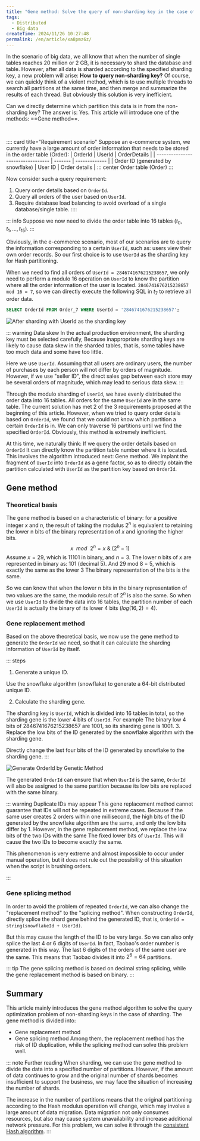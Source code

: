 ```yaml
---
title: "Gene method: Solve the query of non-sharding key in the case of sharding"
tags:
  - Distributed
  - Big data
createTime: 2024/11/26 10:27:48
permalink: /en/article/xa8pmz6z/
---
```

In the scenario of big data, we all know that when the number of single tables reaches 20 million or 2 GB, it is necessary to shard the database and table. However, after all data is sharded according to the specified sharding key, a new problem will arise: **How ​​to query non-sharding key?** Of course, we can quickly think of a violent method, which is to use multiple threads to search all partitions at the same time, and then merge and summarize the results of each thread. But obviously this solution is very inefficient.

Can we directly determine which partition this data is in from the non-sharding key? The answer is: Yes. This article will introduce one of the methods: ==Gene method==.
<!-- more -->
<br/>

:::: card title="Requirement scenario"
Suppose an e-commerce system, we currently have a large amount of order information that needs to be stored in the order table (Order):
| OrderId                           | UserId  | OrderDetails  |
| --------------------------------- | ------- | ------------- |
| Order ID (generated by snowflake) | User ID | Order details |
::: center
Order table (Order)
:::

Now consider such a query requirement:
1. Query order details based on `OrderId`.
2. Query all orders of the user based on `UserId`.
3. Require database load balancing to avoid overload of a single database/single table.
::::

::: info Suppose we now need to divide the order table into 16 tables ($t_0, t_1, \dots, t_{15}$).
:::

Obviously, in the e-commerce scenario, most of our scenarios are to query the information corresponding to a certain `UserId`, such as: users view their own order records. So our first choice is to use `UserId` as the sharding key for Hash partitioning.

When we need to find all orders of `UserId = 2846741676215238657`, we only need to perform a modulo 16 operation on `UserId` to know the partition where all the order information of the user is located. `2846741676215238657 mod 16 = 7`, so we can directly execute the following SQL in $t_7$ to retrieve all order data.
``` sql
SELECT OrderId FROM Order_7 WHERE UserId = '2846741676215238657';
```

![After sharding with UserId as the sharding key](/illustration/en/order-split-table.png)

::: warning Data skew
In the actual production environment, the sharding key must be selected carefully, Because inappropriate sharding keys are likely to cause data skew in the sharded tables, that is, some tables have too much data and some have too little.

Here we use `UserId`. Assuming that all users are ordinary users, the number of purchases by each person will not differ by orders of magnitude. However, if we use "seller ID", the direct sales gap between each store may be several orders of magnitude, which may lead to serious data skew.
:::

Through the modulo sharding of `UserId`, we have evenly distributed the order data into 16 tables. All orders for the same `UserId` are in the same table. The current solution has met 2 of the 3 requirements proposed at the beginning of this article. However, when we tried to query order details based on `OrderId`, we found that we could not know which partition a certain `OrderId` is in. We can only traverse 16 partitions until we find the specified `OrderId`. Obviously, this method is extremely inefficient.

At this time, we naturally think: If we query the order details based on `OrderId` It can directly know the partition table number where it is located. This involves the algorithm introduced next: Gene method. We implant the fragment of `UserId` into `OrderId` as a gene factor, so as to directly obtain the partition calculated with `UserId` as the partition key based on `OrderId`.

## Gene method
### Theoretical basis
The gene method is based on a characteristic of binary: for a positive integer $x$ and $n$, the result of taking the modulus $2^n$ is equivalent to retaining the lower n bits of the binary representation of $x$ and ignoring the higher bits.
$$
x \ \ mod \ \ 2^n = x \ \& \ (2^n - 1)
$$
Assume $x = 29$, which is 11101 in binary, and $n = 3$. The lower $n$ bits of $x$ are represented in binary as: 101 (decimal 5). And 29 mod 8 = 5, which is exactly the same as the lower 3 The binary representation of the bits is the same.

So we can know that when the lower n bits in the binary representation of two values ​​are the same, the modulo result of $2^n$ is also the same. So when we use `UserId` to divide the data into 16 tables, the partition number of each `UserId` is actually the binary of its lower 4 bits ($log(16,2) = 4$).

### Gene replacement method
Based on the above theoretical basis, we now use the gene method to generate the `OrderId` we need, so that it can calculate the sharding information of `UserId` by itself.

::: steps
1. Generate a unique ID.

Use the snowflake algorithm (snowflake) to generate a 64-bit distributed unique ID.

2. Calculate the sharding gene.

The sharding key is `UserId`, which is divided into 16 tables in total, so the sharding gene is the lower 4 bits of `UserId`. For example The binary low 4 bits of 2846741676215238657 are 1001, so its sharding gene is 1001.
3. Replace the low bits of the ID generated by the snowflake algorithm with the sharding gene.

Directly change the last four bits of the ID generated by snowflake to the sharding gene.
:::

![Generate OrderId by Genetic Method](/illustration/en/gene-algorithm-id-genertion.png)

The generated `OrderId` can ensure that when `UserId` is the same, `OrderId` will also be assigned to the same partition because its low bits are replaced with the same binary.

::: warning Duplicate IDs may appear
This gene replacement method cannot guarantee that IDs will not be repeated in extreme cases. Because if the same user creates 2 orders within one millisecond, the high bits of the ID generated by the snowflake algorithm are the same, and only the low bits differ by 1. However, in the gene replacement method, we replace the low bits of the two IDs with the same The fixed lower bits of `UserId`. This will cause the two IDs to become exactly the same.

This phenomenon is very extreme and almost impossible to occur under manual operation, but it does not rule out the possibility of this situation when the script is brushing orders.

:::

### Gene splicing method
In order to avoid the problem of repeated `OrderId`, we can also change the "replacement method" to the "splicing method". When constructing `OrderId`, directly splice the shard gene behind the generated ID, that is, `OrderId = string(snowflakeId + UserId)`.

But this may cause the length of the ID to be very large. So we can also only splice the last 4 or 6 digits of `UserId`. In fact, Taobao's order number is generated in this way. The last 6 digits of the orders of the same user are the same. This means that Taobao divides it into $2^6 = 64$ partitions.

::: tip The gene splicing method is based on decimal string splicing, while the gene replacement method is based on binary.
:::

## Summary
This article mainly introduces the gene method algorithm to solve the query optimization problem of non-sharding keys in the case of sharding. The gene method is divided into:
- Gene replacement method
- Gene splicing method
Among them, the replacement method has the risk of ID duplication, while the splicing method can solve this problem well.

::: note Further reading
When sharding, we can use the gene method to divide the data into a specified number of partitions. However, if the amount of data continues to grow and the original number of shards becomes insufficient to support the business, we may face the situation of increasing the number of shards.

The increase in the number of partitions means that the original partitioning according to the Hash modulus operation will change, which may involve a large amount of data migration. Data migration not only consumes resources, but also may cause system unavailability and increase additional network pressure. For this problem, we can solve it through the [consistent Hash algorithm](/article/vpa4ql0t/).
:::
